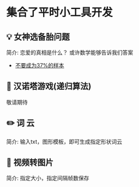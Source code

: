 集合了平时小工具开发
======

## :bulb: 女神选备胎问题  
简介:  恋爱的真相是什么？ 或许数学能够告诉我们答案  
- [不要成为37%的样本](https://github.com/KissMyLady/Daily_Tools_Create/blob/master/Goddess/Goddess_test.md)    


## :wrench:  汉诺塔游戏(递归算法)
敬请期待


## :pencil2: 词  云  
简介: 输入txt，图形模板，即可生成指定形状词云    


## :floppy_disk: 视频转图片
简介: 指定大小，指定间隔帧数保存  
